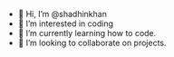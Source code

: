 - 👋 Hi, I’m @shadhinkhan
- 👀 I’m interested in coding
- 🌱 I’m currently learning how to code.
- 💞️ I’m looking to collaborate on projects.
<!-- - 📫 How to reach me ... -->

<!---
shadhinkhan/shadhinkhan is a ✨ special ✨ repository because its `README.md` (this file) appears on your GitHub profile.
You can click the Preview link to take a look at your changes.
--->
